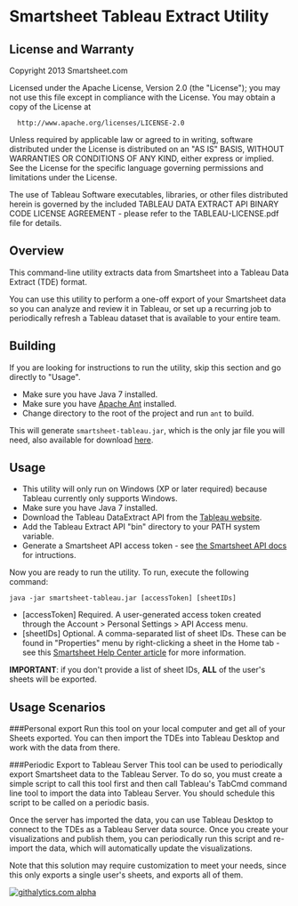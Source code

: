 
Smartsheet Tableau Extract Utility
===

License and Warranty
--------------------
Copyright 2013 Smartsheet.com

Licensed under the Apache License, Version 2.0 (the "License");
you may not use this file except in compliance with the License.
You may obtain a copy of the License at

      http://www.apache.org/licenses/LICENSE-2.0

Unless required by applicable law or agreed to in writing, software
distributed under the License is distributed on an "AS IS" BASIS,
WITHOUT WARRANTIES OR CONDITIONS OF ANY KIND, either express or implied.
See the License for the specific language governing permissions and
limitations under the License.

The use of Tableau Software executables, libraries, or other files
distributed herein is governed by the included TABLEAU DATA EXTRACT API
BINARY CODE LICENSE AGREEMENT - please refer to the TABLEAU-LICENSE.pdf
file for details.


Overview
--------


This command-line utility extracts data from Smartsheet into a Tableau Data Extract (TDE) format.

You can use this utility to perform a one-off export of your Smartsheet data so you can analyze and review it in Tableau, or set up a recurring job to periodically refresh a Tableau dataset that is available to your entire team. 


Building
---
If you are looking for instructions to run the utility, skip this section and go directly to "Usage".

* Make sure you have Java 7 installed.
* Make sure you have [Apache Ant](http://ant.apache.org/) installed. 
* Change directory to the root of the project and run <code>ant</code> to build.

This will generate <code>smartsheet-tableau.jar</code>, which is the only jar file you will need, also available for download [here](https://www.smartsheet.com/developers/apps).



Usage
------
* This utility will only run on Windows (XP or later required) because Tableau currently only supports Windows.
* Make sure you have Java 7 installed.
* Download the Tableau DataExtract API from the [Tableau website](http://www.tableausoftware.com/data-extract-api).
* Add the Tableau Extract API "bin" directory to your PATH system variable.
* Generate a Smartsheet API access token - see [the Smartsheet API docs](http://smartsheet.com/developers/api-faq) for intructions.

Now you are ready to run the utility.  To run, execute the following command:

	java -jar smartsheet-tableau.jar [accessToken] [sheetIDs]

* [accessToken] 	Required. A user-generated access token created through the Account > Personal Settings > API Access menu.
* [sheetIDs]    Optional. A comma-separated list of sheet IDs. These can be found in "Properties" menu by right-clicking a sheet in the Home tab - see this [Smartsheet Help Center article](http://help.smartsheet.com/customer/portal/articles/1205389-sheet-properties) for more information.
	
<b>IMPORTANT</b>: if you don't provide a list of sheet IDs, <b>ALL</b> of the user's sheets will be exported. 


Usage Scenarios
---
###Personal export
Run this tool on your local computer and get all of your Sheets exported. You can then import the TDEs into Tableau Desktop and work with the data from there.

###Periodic Export to Tableau Server
This tool can be used to periodically export Smartsheet data to the Tableau Server. To do so, you must create a simple script to call this tool first and then call Tableau's TabCmd command line tool to import the data into Tableau Server. You should schedule this script to be called on a periodic basis.

Once the server has imported the data, you can use Tableau Desktop to connect to the TDEs as a Tableau Server data source. Once you create your visualizations and publish them, you can periodically run this script and re-import the data, which will automatically update the visualizations.

Note that this solution may require customization to meet your needs, since this only exports a single user's sheets, and exports all of them. 

[![githalytics.com alpha](https://cruel-carlota.pagodabox.com/6f98423b0c8381a4d6c388aadb694aa7 "githalytics.com")](http://githalytics.com/smartsheet-platform/smartsheet-tableau-extract)
